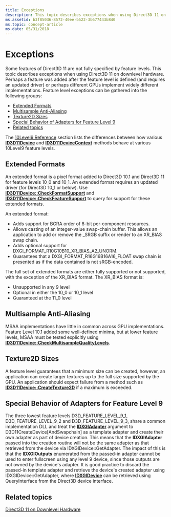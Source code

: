 ```yaml
---
title: Exceptions
description: This topic describes exceptions when using Direct3D 11 on downlevel hardware.
ms.assetid: b3f85036-8572-40ee-b522-3b677443b840
ms.topic: concept-article
ms.date: 05/31/2018
---
```


# Exceptions

Some features of Direct3D 11 are not fully specified by feature levels. This topic describes exceptions when using Direct3D 11 on downlevel hardware. Perhaps a feature was added after the feature level is defined (and requires an updated driver) or perhaps different GPUs implement widely different implementations. Feature level exceptions can be gathered into the following groups:

-   [Extended Formats](#extended-formats)
-   [Multisample Anti-Aliasing](#multisample-anti-aliasing)
-   [Texture2D Sizes](#texture2d-sizes)
-   [Special Behavior of Adapters for Feature Level 9](#special-behavior-of-adapters-for-feature-level-9)
-   [Related topics](#related-topics)

The [10Level9 Reference](d3d11-graphics-reference-10level9.md) section lists the differences between how various [**ID3D11Device**](/windows/desktop/api/D3D11/nn-d3d11-id3d11device) and [**ID3D11DeviceContext**](/windows/desktop/api/D3D11/nn-d3d11-id3d11devicecontext) methods behave at various 10Level9 feature levels.

## Extended Formats

An extended format is a pixel format added to Direct3D 10.1 and Direct3D 11 for feature levels 10\_0 and 10\_1. An extended format requires an updated driver (for Direct3D 10\_1 or below). Use [**ID3D11Device::CheckFormatSupport**](/windows/desktop/api/D3D11/nf-d3d11-id3d11device-checkformatsupport) and [**ID3D11Device::CheckFeatureSupport**](/windows/desktop/api/D3D11/nf-d3d11-id3d11device-checkfeaturesupport) to query for support for these extended formats.

An extended format:

-   Adds support for BGRA order of 8-bit per-component resources.
-   Allows casting of an integer-value swap-chain buffer. This allows an application to add or remove the \_SRGB suffix or render to an XR\_BIAS swap chain.
-   Adds optional support for DXGI\_FORMAT\_R10G10B10\_XR\_BIAS\_A2\_UNORM.
-   Guarantees that a DXGI\_FORMAT\_R16G16B16A16\_FLOAT swap chain is presented as if the data contained is not sRGB-encoded.

The full set of extended formats are either fully supported or not supported, with the exception of the XR\_BIAS format. The XR\_BIAS format is:

-   Unsupported in any 9 level
-   Optional in either the 10\_0 or 10\_1 level
-   Guaranteed at the 11\_0 level

## Multisample Anti-Aliasing

MSAA implementations have little in common across GPU implementations. Feature Level 10.1 added some well-defined minima, but at lower feature levels, MSAA must be tested explicitly using [**ID3D11Device::CheckMultisampleQualityLevels**](/windows/desktop/api/D3D11/nf-d3d11-id3d11device-checkmultisamplequalitylevels).

## Texture2D Sizes

A feature level guarantees that a minimum size can be created, however, an application can create larger textures up to the full size supported by the GPU. An application should expect failure from a method such as [**ID3D11Device::CreateTexture2D**](/windows/desktop/api/D3D11/nf-d3d11-id3d11device-createtexture2d) if a maximum is exceeded.

## Special Behavior of Adapters for Feature Level 9

The three lowest feature levels D3D\_FEATURE\_LEVEL\_9\_1, D3D\_FEATURE\_LEVEL\_9\_2 and D3D\_FEATURE\_LEVEL\_9\_3, share a common implementation DLL and treat the [**IDXGIAdapter**](/windows/desktop/api/dxgi/nn-dxgi-idxgiadapter) argument to D3D11CreateDevice\[AndSwapchain\] as a template adapter and create their own adapter as part of device creation. This means that the **IDXGIAdapter** passed into the creation routine will not be the same adapter as that retrieved from the device via IDXGIDevice::GetAdapter. The impact of this is that the **IDXGIOutputs** enumerated from the passed-in adapter cannot be used to enter fullscreen using any level 9 device, since those outputs are not owned by the device's adapter. It is good practice to discard the passed-in template adapter and retrieve the device's created adapter using IDXGIDevice::GetAdapter, where [**IDXGIDevice**](/windows/desktop/api/dxgi/nn-dxgi-idxgidevice) can be retrieved using QueryInterface from the Direct3D device interface.

## Related topics

<dl> <dt>

[Direct3D 11 on Downlevel Hardware](overviews-direct3d-11-devices-downlevel.md)
</dt> </dl>

 

 
